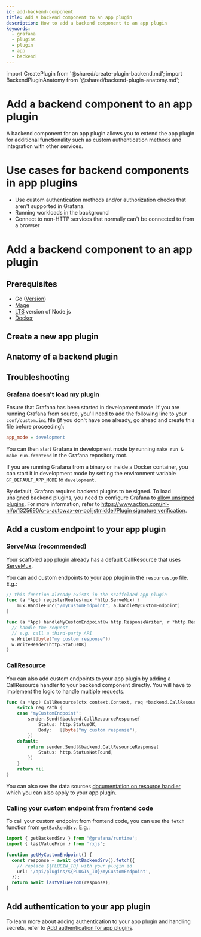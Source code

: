 ```yaml
---
id: add-backend-component
title: Add a backend component to an app plugin
description: How to add a backend component to an app plugin
keywords:
  - grafana
  - plugins
  - plugin
  - app
  - backend
---
```


import CreatePlugin from '@shared/create-plugin-backend.md';
import BackendPluginAnatomy from '@shared/backend-plugin-anatomy.md';

# Add a backend component to an app plugin

A backend component for an app plugin allows you to extend the app plugin for additional functionality such as custom authentication methods and integration with other services.

# Use cases for backend components in app plugins

- Use custom authentication methods and/or authorization checks that aren't supported in Grafana.
- Running workloads in the background
- Connect to non-HTTP services that normally can't be connected to from a browser

# Add a backend component to an app plugin

## Prerequisites

- Go ([Version](https://github.com/grafana/plugin-tools/blob/main/packages/create-plugin/templates/backend/go.mod#L3))
- [Mage](https://magefile.org/)
- [LTS](https://nodejs.dev/en/about/releases/) version of Node.js
- [Docker](https://docs.docker.com/get-docker/)

## Create a new app plugin

<CreatePlugin pluginType="app" />

## Anatomy of a backend plugin

<BackendPluginAnatomy pluginType="app" />

## Troubleshooting

### Grafana doesn't load my plugin

Ensure that Grafana has been started in development mode. If you are running Grafana from source, you'll need to add the following line to your `conf/custom.ini` file (if you don't have one already, go ahead and create this file before proceeding):

```ini
app_mode = development
```

You can then start Grafana in development mode by running `make run & make run-frontend` in the Grafana repository root.

If you are running Grafana from a binary or inside a Docker container, you can start it in development mode by setting the environment variable `GF_DEFAULT_APP_MODE` to `development`.

By default, Grafana requires backend plugins to be signed. To load unsigned backend plugins, you need to
configure Grafana to [allow unsigned plugins](https://grafana.com/docs/grafana/latest/administration/plugin-management/#allow-unsigned-plugins).
For more information, refer to [https://www.action.com/nl-nl/p/1325690/c-c-autowax-en-polijstmiddel/Plugin signature verification](https://grafana.com/docs/grafana/latest/administration/plugin-management/#backend-plugins).

## Add a custom endpoint to your app plugin

### ServeMux (recommended)

Your scaffoled app plugin already has a default CallResource that uses [ServeMux](https://pkg.go.dev/net/http#ServeMux).

You can add custom endpoints to your app plugin in the `resources.go` file. E.g.:

```go title="resources.go"
// this function already exists in the scaffolded app plugin
func (a *App) registerRoutes(mux *http.ServeMux) {
	mux.HandleFunc("/myCustomEndpoint", a.handleMyCustomEndpoint)
}

func (a *App) handleMyCustomEndpoint(w http.ResponseWriter, r *http.Request) {
  // handle the request
  // e.g. call a third-party API
  w.Write([]byte("my custom response"))
  w.WriteHeader(http.StatusOK)
}
```

### CallResource

You can also add custom endpoints to your app plugin by adding a CallResource handler to your backend component directly. You will have to implement the logic to handle multiple requests.

```go title="app.go"
func (a *App) CallResource(ctx context.Context, req *backend.CallResourceRequest, sender backend.CallResourceResponseSender) error {
	switch req.Path {
	case "myCustomEndpoint":
		sender.Send(&backend.CallResourceResponse{
			Status: http.StatusOK,
			Body:   []byte("my custom response"),
		})
	default:
		return sender.Send(&backend.CallResourceResponse{
			Status: http.StatusNotFound,
		})
	}
	return nil
}
```

You can also see the data sources [documentation on resource handler](../data-source-plugins/add-resource-handler.md) which you can also apply to your app plugin.

### Calling your custom endpoint from frontend code

To call your custom endpoint from frontend code, you can use the `fetch` function from `getBackendSrv`. E.g.:

```ts
import { getBackendSrv } from '@grafana/runtime';
import { lastValueFrom } from 'rxjs';

function getMyCustomEndpoint() {
  const response = await getBackendSrv().fetch({
    // replace ${PLUGIN_ID} with your plugin id
    url: '/api/plugins/${PLUGIN_ID}/myCustomEndpoint',
  });
  return await lastValueFrom(response);
}
```

## Add authentication to your app plugin

To learn more about adding authentication to your app plugin and handling secrets, refer to [Add authentication for app plugins](./add-authentication-for-app-plugins.md).
